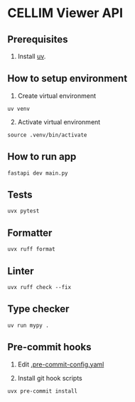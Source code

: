 # CELLIM Viewer API

## Prerequisites

1. Install [uv](https://docs.astral.sh/uv/getting-started/installation/).

## How to setup environment

1. Create virtual environment
```shell
uv venv
```

2. Activate virtual environment
```shell
source .venv/bin/activate
```

## How to run app

```shell
fastapi dev main.py
```

## Tests

```shell
uvx pytest
```

## Formatter

```shell
uvx ruff format
```

## Linter

```shell
uvx ruff check --fix
```

## Type checker

```shell
uv run mypy .
```

## Pre-commit hooks

1. Edit [.pre-commit-config.yaml](./.pre-commit-config.yaml)

2. Install git hook scripts

```shell
uvx pre-commit install
```